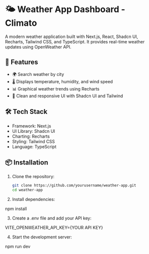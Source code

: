 # 🌤️ Weather App Dashboard - Climato

A modern weather application built with Next.js, React, Shadcn UI, Recharts, Tailwind CSS, and TypeScript. It provides real-time weather updates using OpenWeather API.  

## 🚀 Features  
- 🌍 Search weather by city  
- 🌡️ Displays temperature, humidity, and wind speed  
- 📊 Graphical weather trends using Recharts  
- 🎨 Clean and responsive UI with Shadcn UI and Tailwind  

## 🛠️ Tech Stack  
- Framework: Next.js  
- UI Library: Shadcn UI  
- Charting: Recharts  
- Styling: Tailwind CSS  
- Language: TypeScript  

## 📦 Installation  
1. Clone the repository:  
   ```sh
   git clone https://github.com/yourusername/weather-app.git
   cd weather-app
   
2. Install dependencies:

npm install


3. Create a .env file and add your API key:

VITE_OPENWEATHER_API_KEY={YOUR API KEY}


4. Start the development server:

npm run dev



